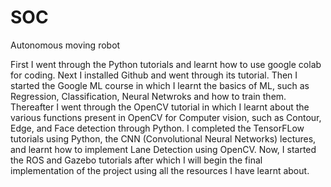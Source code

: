 # SOC
Autonomous moving robot

First I went through the Python tutorials and learnt how to use google colab for coding.
Next I installed Github and went through its tutorial.
Then I started the Google ML course in which I learnt the basics of ML, such as Regression, Classification, Neural Netwroks and how to train them.
Thereafter I went through the OpenCV tutorial in which I learnt about the various functions present in OpenCV for Computer vision, such as Contour, Edge, and Face detection through Python.
I completed the TensorFLow tutorials using Python, the CNN (Convolutional Neural Networks) lectures, and learnt how to implement Lane Detection using OpenCV. Now, I started the ROS and Gazebo tutorials after which I will begin the final implementation of the project using all the resources I have learnt about.  
